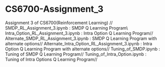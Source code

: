 # CS6700-Assignment_3
Assignment 3 of CS6700(Reinforcement Learning)
//
SMDP_RL_Assignment_3.ipynb : SMDP Q Learning Program\\
Intra_Option_RL_Assignment_3.ipynb : Intra Option Q Learning Program//
Alternate_SMDP_RL_Assignment_3.ipynb : SMDP Q Learning Program with alternate options//
Alternate_Intra_Option_RL_Assignment_3.ipynb : Intra Option Q Learning Program with alternate options//
Tuning_of_SMDP.ipynb : Tuning of SMDP Q Learning Program//
Tuning_of_Intra_Option.ipynb : Tuning of Intra Options Q Learning Program//
